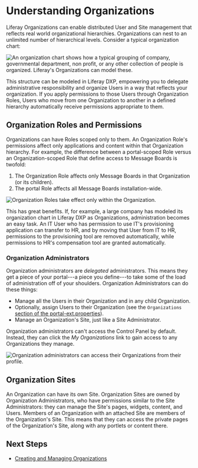 # Understanding Organizations

Liferay Organizations can enable distributed User and Site management that reflects real world organizational hierarchies. Organizations can nest to an unlimited number of hierarchical levels. Consider a typical organization chart:

![An organization chart shows how a typical grouping of company, governmental department, non profit, or any other collection of people is organized. Liferay's Organizations can model these.](./understanding-organizations/images/01.png)

This structure can be modeled in Liferay DXP, empowering you to delegate administrative responsibility and organize Users in a way that reflects your organization. If you apply permissions to those Users through Organization Roles, Users who move from one Organization to another in a defined hierarchy automatically receive permissions appropriate to them.

## Organization Roles and Permissions

Organizations can have Roles scoped only to them. An Organization Role's permissions affect only applications and content within that Organization hierarchy. For example, the difference between a portal-scoped Role versus an Organization-scoped Role that define access to Message Boards is twofold:

1. The Organization Role affects only Message Boards in that Organization (or its children).
1. The portal Role affects all Message Boards installation-wide.

![Organization Roles take effect only within the Organization.](./understanding-organizations/images/02.png)

This has great benefits. If, for example, a large company has modeled its organization chart in Liferay DXP as Organizations, administration becomes an easy task. An IT User who has permission to use IT's provisioning application can transfer to HR, and by moving that User from IT to HR, permissions to the provisioning tool are removed automatically, while permissions to HR's compensation tool are granted automatically.

### Organization Administrators

Organization administrators are *delegated* administrators. This means they get a piece of your portal---a piece you define---to take some of the load of administration off of your shoulders. Organization Administrators can do these things:

* Manage all the Users in their Organization and in any child Organization.
* Optionally, assign Users to their Organization (see the `Organizations` [section of the portal-ext.properties](https://docs.liferay.com/dxp/portal/7.3-latest/propertiesdoc/portal.properties.html#Organizations)).
* Manage an Organization's Site, just like a Site Administrator.

Organization administrators can't access the Control Panel by default. Instead, they can click the *My Organizations* link to gain access to any Organizations they manage.

![Organization administrators can access their Organizations from their profile.](./understanding-organizations/images/03.png)

## Organization Sites

An Organization can have its own Site. Organization Sites are owned by Organization Administrators, who have permissions similar to the Site Administrators: they can manage the Site's pages, widgets, content, and Users. Members of an Organization with an attached Site are members of the Organization's Site. This means that they can access the private pages of the Organization's Site, along with any portlets or content there.

## Next Steps

* [Creating and Managing Organizations](./creating-and-managing-organizations.md)
